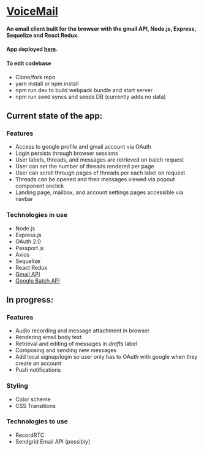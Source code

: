 # [VoiceMail](http://voicemail.herokuapp.com/)

#### An email client built for the browser with the gmail API, Node.js, Express, Sequelize and React Redux.

#### App deployed [here](http://voicemail.herokuapp.com/).

#### To edit codebase
* Clone/fork repo
* yarn install or npm install
* npm run dev to build webpack bundle and start server
* npm run seed syncs and seeds DB (currently adds no data)

## Current state of the app:

### Features
* Access to google profile and gmail account via OAuth
* Login persists through browser sessions
* User labels, threads, and messages are retrieved on batch request
* User can set the number of threads rendered per page
* User can scroll through pages of threads per each label on request
* Threads can be opened and their messages viewed via popout component onclick
* Landing page, mailbox, and account settings pages accessible via navbar

### Technologies in use
* Node.js
* Express.js
* OAuth 2.0
* Passport.js
* Axios
* Sequelize
* React Redux
* [Gmail API](https://developers.google.com/gmail/api/guides/)
* [Google Batch API](https://github.com/pradeep-mishra/google-batch)

## In progress:

### Features
* Audio recording and message attachment in browser
* Rendering email body text
* Retrieval and editing of messages in _drafts_ label
* Composing and sending new messages
* Add local signup/login so user only has to OAuth with google when they create an account
* Push notifications

### Styling
* Color scheme
* CSS Transitions

### Technologies to use
* RecordRTC
* Sendgrid Email API (possibly)
